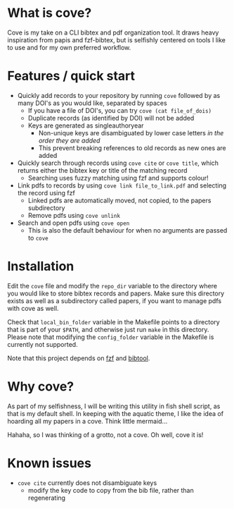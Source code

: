 # What is cove?

Cove is my take on a CLI bibtex and pdf organization tool. It draws heavy inspiration from papis and fzf-bibtex, but is selfishly centered on tools I like to use and for my own preferred workflow.

# Features / quick start

- Quickly add records to your repository by running `cove` followed by as many DOI's as you would like, separated by spaces
  - If you have a file of DOI's, you can try `cove (cat file_of_dois)`
  - Duplicate records (as identified by DOI) will not be added
  - Keys are generated as singleauthoryear
    - Non-unique keys are disambiguated by lower case letters *in the order they are added*
    - This prevent breaking references to old records as new ones are added
- Quickly search through records using `cove cite` or `cove title`, which returns either the bibtex key or title of the matching record
  - Searching uses fuzzy matching using fzf and supports colour!
- Link pdfs to records by using `cove link file_to_link.pdf` and selecting the record using fzf
  - Linked pdfs are automatically moved, not copied, to the papers subdirectory
  - Remove pdfs using `cove unlink`
- Search and open pdfs using `cove open`
  - This is also the default behaviour for when no arguments are passed to `cove`

# Installation

Edit the `cove` file and modify the `repo_dir` variable to the directory where you would like to store bibtex records and papers. Make sure this directory exists as well as a subdirectory called papers, if you want to manage pdfs with cove as well.

Check that `local_bin_folder` variable in the Makefile points to a directory that is part of your `$PATH`, and otherwise just run `make` in this directory. Please note that modifying the `config_folder` variable in the Makefile is currently not supported.

Note that this project depends on [fzf](https://github.com/junegunn/fzf) and [bibtool](https://github.com/ge-ne/bibtool).

# Why cove?

As part of my selfishness, I will be writing this utility in fish shell script, as that is my default shell. In keeping with the aquatic theme, I like the idea of hoarding all my papers in a cove. Think little mermaid...

Hahaha, so I was thinking of a grotto, not a cove. Oh well, cove it is!

# Known issues

- `cove cite` currently does not disambiguate keys
  - modify the key code to copy from the bib file, rather than regenerating
